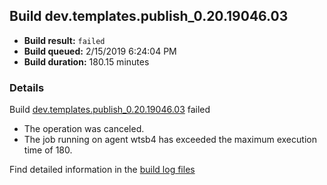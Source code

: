 ## Build dev.templates.publish_0.20.19046.03
- **Build result:** `failed`
- **Build queued:** 2/15/2019 6:24:04 PM
- **Build duration:** 180.15 minutes
### Details
Build [dev.templates.publish_0.20.19046.03](https://winappstudio.visualstudio.com/web/build.aspx?pcguid=a4ef43be-68ce-4195-a619-079b4d9834c2&builduri=vstfs%3a%2f%2f%2fBuild%2fBuild%2f27090) failed

+ The operation was canceled.
+ The job running on agent wtsb4 has exceeded the maximum execution time of 180.

Find detailed information in the [build log files](https://uwpctdiags.blob.core.windows.net/buildlogs/dev.templates.publish_0.20.19046.03_logs.zip)
